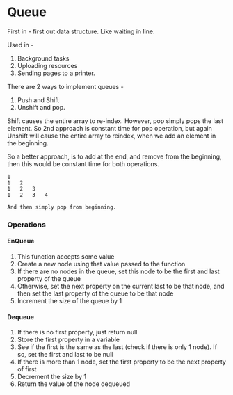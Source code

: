 # Queue
First in - first out data structure. Like waiting in line.

Used in -
1. Background tasks
2. Uploading resources
3. Sending pages to a printer.

There are 2 ways to implement queues - 
1. Push and Shift
2. Unshift and pop.

Shift causes the entire array to re-index. However, pop simply pops the last element. So 2nd approach is constant time for pop operation, but again Unshift will cause the entire array to reindex, when we add an element in the beginning.

So a better approach, is to add at the end, and remove from the beginning, then this would be constant time for both operations.

```
1
1   2
1   2   3
1   2   3   4

And then simply pop from beginning.
```

### Operations

#### EnQueue
1. This function accepts some value
2. Create a new node using that value passed to the function
3. If there are no nodes in the queue, set this node to be the first and last property of the queue
4. Otherwise, set the next property on the current last to be that node, and then set the last property of the queue to be that node
5. Increment the size of the queue by 1

#### Dequeue
1. If there is no first property, just return null
2. Store the first property in a variable
3. See if the first is the same as the last (check if there is only 1 node). If so, set the first and last to be null
4. If there is more than 1 node, set the first property to be the next property of first 
5. Decrement the size by 1
6. Return the value of the node dequeued
